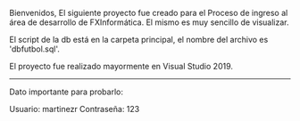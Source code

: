 Bienvenidos,
El siguiente proyecto fue creado para el Proceso de ingreso al área  de desarrollo de FXInformática.
El mismo es muy sencillo de visualizar.

El script de la db está en la carpeta principal, el nombre del archivo es 'dbfutbol.sql'.

El proyecto fue realizado mayormente en Visual Studio 2019.


------

Dato importante para probarlo:

Usuario: martinezr
Contraseña: 123
